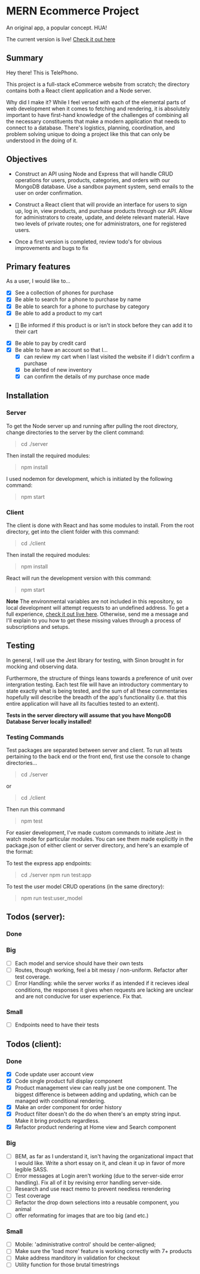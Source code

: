 # MERN Ecommerce Project

An original app, a popular concept. HUA!

The current version is live! [Check it out here](https://telephono.netlify.app/)

## Summary

Hey there! This is TelePhono.

This project is a full-stack eCommerce website from scratch; the directory contains both a React client application and a Node server.

Why did I make it? While I feel versed with each of the elemental parts of web development when it comes to fetching and rendering, it is absolutely important to have first-hand knowledge of the challenges of combining all the necessary constituents that make a modern application that needs to connect to a database. There's logistics, planning, coordination, and problem solving unique to doing a project like this that can only be understood in the doing of it.

## Objectives

- Construct an API using Node and Express that will handle CRUD operations for users, products, categories, and orders with our MongoDB database. Use a sandbox payment system, send emails to the user on order confirmation.

- Construct a React client that will provide an interface for users to sign up, log in, view products, and purchase products through our API. Allow for administrators to create, update, and delete relevant material. Have two levels of private routes; one for administrators, one for registered users.

- Once a first version is completed, review todo's for obvious improvements and bugs to fix

## Primary features

As a user, I would like to...

- [x] See a collection of phones for purchase
- [x] Be able to search for a phone to purchase by name
- [x] Be able to search for a phone to purchase by category
- [x] Be able to add a product to my cart
- [] Be informed if this product is or isn't in stock before they can add it to their cart
- [x] Be able to pay by credit card
- [x] Be able to have an account so that I...
  - [x] can review my cart when I last visited the website if I didn't confirm a purchase
  - [x] be alerted of new inventory
  - [x] can confirm the details of my purchase once made

## Installation

### Server

To get the Node server up and running after pulling the root directory, change directories to the server by the client command:

> cd ./server

Then install the required modules:

> npm install

I used nodemon for development, which is initiated by the following command:

> npm start

### Client

The client is done with React and has some modules to install. From the root directory, get into the client folder with this command:

> cd ./client

Then install the required modules:

> npm install

React will run the development version with this command:

> npm start

**Note** The environmental variables are not included in this repository, so local development will attempt requests to an undefined address. To get a full experience, [check it out live here](https://telephono.netlify.app/). Otherwise, send me a message and I'll explain to you how to get these missing values through a process of subscriptions and setups.

## Testing

In general, I will use the Jest library for testing, with Sinon brought in for mocking and observing data.

Furthermore, the structure of things leans towards a preference of unit over intergration testing. Each test file will have an introductory commentary to state exactly what is being tested, and the sum of all these commentaries hopefully will describe the breadth of the app's functionality (i.e. that this entire application will have all its faculties tested to an extent).

**Tests in the server directory will assume that you have MongoDB Database Server locally installed!**

### Testing Commands

Test packages are separated between server and client. To run all tests pertaining to the back end or the front end, first use the console to change directories...

> cd ./server

or

> cd ./client

Then run this command

> npm test

For easier development, I've made custom commands to initiate Jest in watch mode for particular modules. You can see them made explicitly in the package.json of either client or server directory, and here's an example of the format:

To test the express app endpoints:

> cd ./server
> npm run test:app

To test the user model CRUD operations (in the same directory):

> npm run test:user_model

## Todos (server):

### Done

### Big

- [ ] Each model and service should have their own tests
- [ ] Routes, though working, feel a bit messy / non-uniform. Refactor after test coverage.
- [ ] Error Handling: while the server works if as intended if it recieves ideal conditions, the responses it gives when requests are lacking are unclear and are not conducive for user experience. Fix that.

### Small

- [ ] Endpoints need to have their tests

## Todos (client):

### Done

- [x] Code update user account view
- [x] Code single product full display component
- [x] Product management view can really just be one component. The biggest difference is between adding and updating, which can be managed with conditional rendering.
- [x] Make an order component for order history
- [x] Product filter doesn't do the do when there's an empty string input. Make it bring products regardless.
- [x] Refactor product rendering at Home view and Search component

### Big

- [ ] BEM, as far as I understand it, isn't having the organizational impact that I would like. Write a short essay on it, and clean it up in favor of more legible SASS.
- [ ] Error messages at Login aren't working (due to the server-side error handling). Fix all of it by revising error handling server-side.
- [ ] Research and use react memo to prevent needless rerendering
- [ ] Test coverage
- [ ] Refactor the drop down selections into a reusable component, you animal
- [ ] offer reformating for images that are too big (and etc.)

### Small

- [ ] Mobile: 'administrative control' should be center-aligned;
- [ ] Make sure the 'load more' feature is working correctly with 7+ products
- [ ] Make address manditory in validation for checkout
- [ ] Utility function for those brutal timestrings
